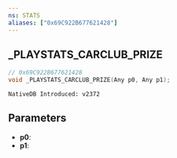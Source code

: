 ```yaml
---
ns: STATS
aliases: ["0x69C922B677621428"]
---
```

## _PLAYSTATS_CARCLUB_PRIZE

```c
// 0x69C922B677621428
void _PLAYSTATS_CARCLUB_PRIZE(Any p0, Any p1);
```

```
NativeDB Introduced: v2372
```

## Parameters
* **p0**:
* **p1**:
